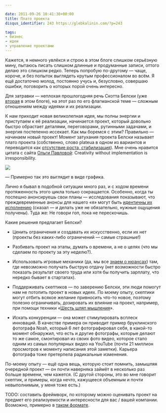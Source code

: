 ```yaml
---

date: 2011-09-26 10:41:30+00:00
title: Плато проекта
disqus_identifier: 243 https://glebkalinin.com/?p=243

tags:
- бизнес
- идеи
- управление проектами
---
```


Кажется, я немного увлёкся и строю в этом блоге слишком серьёзную мину, пытаюсь писать слишком длинные и продуманные записи, оттого делаю это слишком редко. Теперь попробую по-другому — чаще, короче, и без попыток выглядеть крутым профессионалом во всём. Я ещё достаточно молод, постоянно учусь и, безусловно, совершаю ошибки, поговорить о которых порой очень интересно. 

Для затравки — неплохая прошлогодняя речь Скотта Белски (уже [вторая](https://glebkalinin.com/personal-brand/) в этом блоге), на этот раз по его флагманской теме — сложным отношениям между идеями и их реализации.



К нам приходит новая великолепная идея, мы полны энергии и приступаем к её реализации, начинается проект, который довольно быстро обрастает деталями, переговорами, рутинными задачами, и энергия постепенно иссекает. Как мы боремся с этим? Правильно — начинаем новый проект! Момент затухания проекта Белски называет плато проекта (собственно, слово plateua в одном из вариантов и переводится как [отсутствие роста, стабилизация](http://multitran.ru/c/m.exe?CL=1&s=plateau&l1=1)). Мне очень нравится цитата с сайта [Ольги Павловой](http://www.op.spb.ru/): Creativity without implementation is irresponsibility.


![](https://glebkalinin.com/featured/2011/09/project-plateau-500x374.png)<!-- more -->


— Примерно так это выглядит в виде графика.



Лично я бывал в подобной ситуации много раз, и с ходом времени протяженность этого цикла только сокращается. Особенно, когда ты поспешно анонсируешь свои планы — исследования показывают, что преждевременные анонсы для нашего «я» могут быть [идентичны их исполнению](http://sivers.org/zipit) (сказал — и делать уже не обязательно, нужные ощущения получены). Туда же: Не  говори  гоп,  пока не  перескочишь.

Какие решения предлагает Белски?




	
  * Ценить ограничения и создавать их искусственно, если их нет (проекты без каких-либо ограничений — самые страшные!)

	
  * Разбивать проект на этапы, думать о времени, а не о целях (что мы сделаем по проекту за эту неделю?).

	
  * Использовать игровые механики (да, мы все [знаем о нюансах](http://www.bogost.com/blog/gamification_is_bullshit.shtml)) там, где невозможно получать быструю отдачу (нет возможности быстро показать результат своего труда или хотя бы получить зарплату, что нередко бывает в стартапах).

	
  * Поддерживать скептиков — по заверению Белски, эти люди помогут нам не потопить проект в новых идеях. По моему опыту, скептики могут отбить всякое желание привносить что-то новое, поэтому полезно ограничивать, дозировать их влияние на проект, например, при помощи техники «[Шесть шляп мышления](http://kolesnik.ru/2005/de-bono-six-hats/)».

	
  * Искать конкуренции — она может стимулировать всплеск инноваций. В качестве примера он приводит пример бруклинского фотографа Noah, который 6 лет фотографировал себя, в какой-то момент обнаружил, что есть и другие фотографы, которые делают то же самое, смонтировал из своих фото видео, которое стало одним из самых популярных видео на YouTube (почти 21 миллион просмотров к моменту написания этой заметки). Карьера фотографа тоже претерпела радикальные изменения.



По-моему опыту — ещё одна вещь, которую стоит помнить, замышляя очередной проект — он почти наверняка займёт в несколько раз больше времени, чем кажется. (С другой стороны, это во мне говорит скептик, и примеры, когда нечто, кажущееся объемным и почти невыполнимым, у меня тоже есть.)

TODO: составить фреймворк, по которому можно оценивать проект на предмет его реализуемости и интересности для вас / вашей компании. Возможно, примерно в [таком формате](http://shouldiworkforfree.com/).

